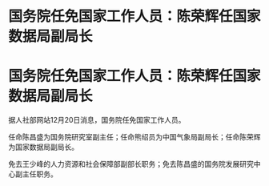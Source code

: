 # 国务院任免国家工作人员：陈荣辉任国家数据局副局长

# 国务院任免国家工作人员：陈荣辉任国家数据局副局长

据人社部网站12月20日消息，国务院任免国家工作人员。

任命陈昌盛为国务院研究室副主任；任命熊绍员为中国气象局副局长；任命陈荣辉为国家数据局副局长。

免去王少峰的人力资源和社会保障部副部长职务；免去陈昌盛的国务院发展研究中心副主任职务。

